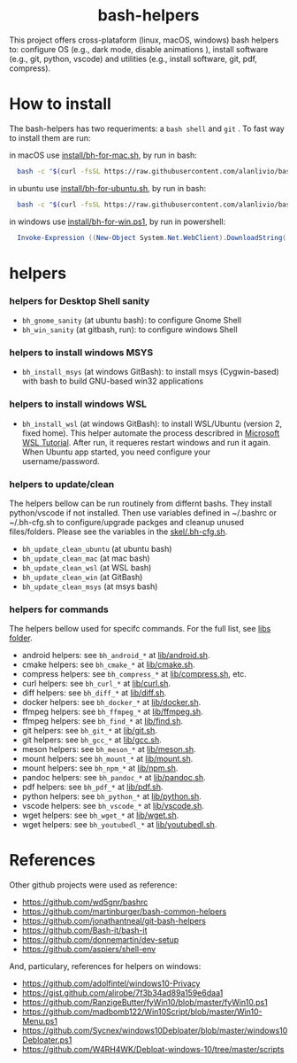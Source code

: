 <h1 align="center">bash-helpers</h1>

This project offers cross-plataform (linux, macOS, windows) bash helpers to: configure OS (e.g., dark mode, disable animations ), install software (e.g., git, python, vscode) and utilities (e.g., install software, git, pdf, compress).

# How to install

The bash-helpers has two requeriments: a `bash shell` and `git` . To fast way to install them are run:

in macOS use [install/bh-for-mac.sh](install/bh-for-mac.sh), by run in bash:

```bash
  bash -c "$(curl -fsSL https://raw.githubusercontent.com/alanlivio/bash-helpers/master/install/bh-for-mac.sh)"
```

in ubuntu use [install/bh-for-ubuntu.sh](install/bh-for-ubuntu.sh), by run in bash:

```bash
  bash -c "$(curl -fsSL https://raw.githubusercontent.com/alanlivio/bash-helpers/master/install/bh-for-ubuntu.sh)"
```

in windows use [install/bh-for-win.ps1](install/bh-for-win.ps1), by run in powershell:

```powershell
  Invoke-Expression ((New-Object System.Net.WebClient).DownloadString('https://raw.githubusercontent.com/alanlivio/bash-helpers/master/install/bh-for-win.ps1'))
```

# helpers

### helpers for Desktop Shell sanity

* `bh_gnome_sanity` (at ubuntu bash): to configure Gnome Shell
* `bh_win_sanity` (at gitbash, run): to configure windows Shell

### helpers to install windows MSYS

* `bh_install_msys` (at windows GitBash): to install msys (Cygwin-based) with bash to build GNU-based win32 applications

### helpers to install windows WSL

* `bh_install_wsl` (at windows GitBash): to install WSL/Ubuntu (version 2, fixed home). This helper automate the process describred in [Microsoft WSL Tutorial](https://docs.microsoft.com/en-us/windows/wsl/wsl2-install). After run, it requeres restart windows and run it again. When Ubuntu app started, you need configure your username/password.

### helpers to update/clean

The helpers bellow can be run routinely from differnt bashs. They install python/vscode if not installed. Then use variables defined in ~/.bashrc or ~/.bh-cfg.sh to configure/upgrade packges and cleanup unused files/folders. Please see the variables in the [skel/.bh-cfg.sh](skel/.bh-cfg.sh).

* `bh_update_clean_ubuntu` (at ubuntu bash)
* `bh_update_clean_mac` (at mac bash)
* `bh_update_clean_wsl` (at WSL bash)
* `bh_update_clean_win` (at GitBash)
* `bh_update_clean_msys` (at msys bash)

### helpers for commands

The helpers bellow used for specifc commands. For the full list, see [libs folder](lib/).

* android helpers: see `bh_android_*` at [lib/android.sh](lib/android.sh).
* cmake helpers: see `bh_cmake_*` at [lib/cmake.sh](lib/cmake.sh).
* compress helpers: see `bh_compress_*` at [lib/compress.sh](lib/compress.sh), etc.
* curl helpers: see `bh_curl_*` at [lib/curl.sh](lib/curl.sh).
* diff helpers: see `bh_diff_*` at [lib/diff.sh](lib/diff.sh).
* docker helpers: see `bh_docker_*` at [lib/docker.sh](lib/docker.sh).
* ffmpeg helpers: see `bh_ffmpeg_*` at [lib/ffmpeg.sh](lib/ffmpeg.sh).
* ffmpeg helpers: see `bh_find_*` at [lib/find.sh](lib/find.sh).
* git helpers: see `bh_git_*` at [lib/git.sh](lib/git.sh).
* git helpers: see `bh_gcc_*` at [lib/gcc.sh](lib/gcc.sh).
* meson helpers: see `bh_meson_*` at [lib/meson.sh](lib/meson.sh).
* mount helpers: see `bh_mount_*` at [lib/mount.sh](lib/mount.sh).
* mount helpers: see `bh_npm_*` at [lib/npm.sh](lib/mount.sh).
* pandoc helpers: see `bh_pandoc_*` at [lib/pandoc.sh](lib/pandoc.sh).
* pdf helpers: see `bh_pdf_*` at [lib/pdf.sh](lib/pdf.sh).
* python helpers: see `bh_python_*` at [lib/python.sh](lib/python.sh).
* vscode helpers: see `bh_vscode_*` at [lib/vscode.sh](lib/vscode.sh).
* wget helpers: see `bh_wget_*` at [lib/wget.sh](lib/wget.sh).
* wget helpers: see `bh_youtubedl_*` at [lib/youtubedl.sh](lib/youtubedl.sh).

# References

Other github projects were used as reference:

* https://github.com/wd5gnr/bashrc
* https://github.com/martinburger/bash-common-helpers
* https://github.com/jonathantneal/git-bash-helpers
* https://github.com/Bash-it/bash-it
* https://github.com/donnemartin/dev-setup
* https://github.com/aspiers/shell-env

And, particulary, references for helpers on windows:

* https://github.com/adolfintel/windows10-Privacy
* https://gist.github.com/alirobe/7f3b34ad89a159e6daa1
* https://github.com/RanzigeButter/fyWin10/blob/master/fyWin10.ps1
* https://github.com/madbomb122/Win10Script/blob/master/Win10-Menu.ps1
* https://github.com/Sycnex/windows10Debloater/blob/master/windows10Debloater.ps1
* https://github.com/W4RH4WK/Debloat-windows-10/tree/master/scripts

